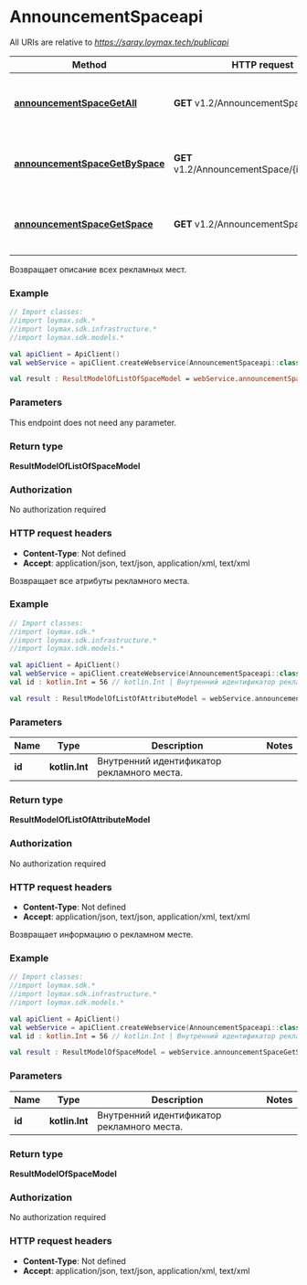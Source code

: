 # AnnouncementSpaceapi

All URIs are relative to *https://saray.loymax.tech/publicapi*

Method | HTTP request | Description
------------- | ------------- | -------------
[**announcementSpaceGetAll**](AnnouncementSpaceapi.md#announcementSpaceGetAll) | **GET** v1.2/AnnouncementSpace | Возвращает описание всех рекламных мест.
[**announcementSpaceGetBySpace**](AnnouncementSpaceapi.md#announcementSpaceGetBySpace) | **GET** v1.2/AnnouncementSpace/{id}/attributes | Возвращает все атрибуты рекламного места.
[**announcementSpaceGetSpace**](AnnouncementSpaceapi.md#announcementSpaceGetSpace) | **GET** v1.2/AnnouncementSpace/{id} | Возвращает информацию о рекламном месте.



Возвращает описание всех рекламных мест.

### Example
```kotlin
// Import classes:
//import loymax.sdk.*
//import loymax.sdk.infrastructure.*
//import loymax.sdk.models.*

val apiClient = ApiClient()
val webService = apiClient.createWebservice(AnnouncementSpaceapi::class.java)

val result : ResultModelOfListOfSpaceModel = webService.announcementSpaceGetAll()
```

### Parameters
This endpoint does not need any parameter.

### Return type

**ResultModelOfListOfSpaceModel**

### Authorization

No authorization required

### HTTP request headers

 - **Content-Type**: Not defined
 - **Accept**: application/json, text/json, application/xml, text/xml


Возвращает все атрибуты рекламного места.

### Example
```kotlin
// Import classes:
//import loymax.sdk.*
//import loymax.sdk.infrastructure.*
//import loymax.sdk.models.*

val apiClient = ApiClient()
val webService = apiClient.createWebservice(AnnouncementSpaceapi::class.java)
val id : kotlin.Int = 56 // kotlin.Int | Внутренний идентификатор рекламного места.

val result : ResultModelOfListOfAttributeModel = webService.announcementSpaceGetBySpace(id)
```

### Parameters

Name | Type | Description  | Notes
------------- | ------------- | ------------- | -------------
 **id** | **kotlin.Int**| Внутренний идентификатор рекламного места. |

### Return type

**ResultModelOfListOfAttributeModel**

### Authorization

No authorization required

### HTTP request headers

 - **Content-Type**: Not defined
 - **Accept**: application/json, text/json, application/xml, text/xml


Возвращает информацию о рекламном месте.

### Example
```kotlin
// Import classes:
//import loymax.sdk.*
//import loymax.sdk.infrastructure.*
//import loymax.sdk.models.*

val apiClient = ApiClient()
val webService = apiClient.createWebservice(AnnouncementSpaceapi::class.java)
val id : kotlin.Int = 56 // kotlin.Int | Внутренний идентификатор рекламного места.

val result : ResultModelOfSpaceModel = webService.announcementSpaceGetSpace(id)
```

### Parameters

Name | Type | Description  | Notes
------------- | ------------- | ------------- | -------------
 **id** | **kotlin.Int**| Внутренний идентификатор рекламного места. |

### Return type

**ResultModelOfSpaceModel**

### Authorization

No authorization required

### HTTP request headers

 - **Content-Type**: Not defined
 - **Accept**: application/json, text/json, application/xml, text/xml


